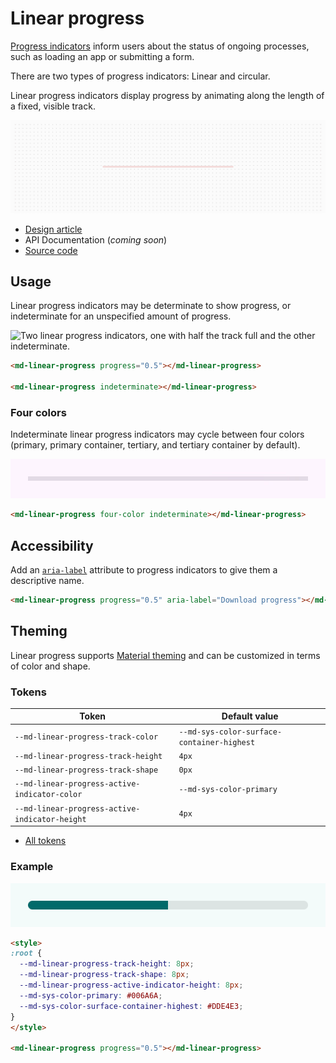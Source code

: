 # Linear progress

<!--*
# Document freshness: For more information, see go/fresh-source.
freshness: { owner: 'lizmitchell' reviewed: '2023-05-02' }
tag: 'docType:reference'
*-->

<!-- go/md-linear-progress -->

<!-- [TOC] -->

[Progress indicators](https://m3.material.io/components/progress-indicators)<!-- {.external} -->
inform users about the status of ongoing processes, such as loading an app or
submitting a form.

There are two types of progress indicators: Linear and circular.

Linear progress indicators display progress by animating along the length of a
fixed, visible track.

![An animated image of an indeterminate linear progress indicator.](images/linearprogress/hero.gif "Linear progress indicators are composed of track and indicator")

*   [Design article](https://m3.material.io/components/progress-indicators)
    <!-- {.external} -->
*   API Documentation (*coming soon*)
*   [Source code](https://github.com/material-components/material-web/tree/main/linearprogress)
    <!-- {.external} -->

## Usage

Linear progress indicators may be determinate to show progress, or indeterminate
for an unspecified amount of progress.

![Two linear progress indicators, one with half the track full and the other
indeterminate.](images/linearprogress/usage.gif "Determinate and indeterminate linear progress indicators.")

```html
<md-linear-progress progress="0.5"></md-linear-progress>

<md-linear-progress indeterminate></md-linear-progress>
```

### Four colors

Indeterminate linear progress indicators may cycle between four colors (primary,
primary container, tertiary, and tertiary container by default).

![An indeterminate linear progress indicator that cycles between four colors.](images/linearprogress/usage-four-color.gif "A four-color indeterminate linear progress indicator")

```html
<md-linear-progress four-color indeterminate></md-linear-progress>
```

## Accessibility

Add an
[`aria-label`](https://developer.mozilla.org/en-US/docs/Web/Accessibility/ARIA/Attributes/aria-label)<!-- {.external} -->
attribute to progress indicators to give them a descriptive name.

```html
<md-linear-progress progress="0.5" aria-label="Download progress"></md-linear-progress>
```

## Theming

Linear progress supports [Material theming](../theming.md) and can be customized
in terms of color and shape.

### Tokens

Token                                          | Default value
---------------------------------------------- | -------------
`--md-linear-progress-track-color`             | `--md-sys-color-surface-container-highest`
`--md-linear-progress-track-height`            | `4px`
`--md-linear-progress-track-shape`             | `0px`
`--md-linear-progress-active-indicator-color`  | `--md-sys-color-primary`
`--md-linear-progress-active-indicator-height` | `4px`

*   [All tokens](https://github.com/material-components/material-web/blob/main/tokens/_md-comp-linear-progress-indicator.scss)
    <!-- {.external} -->

### Example

![Image of a linear progress indicator with a different theme applied](images/linearprogress/theming.png "Linear progress theming example.")

```html
<style>
:root {
  --md-linear-progress-track-height: 8px;
  --md-linear-progress-track-shape: 8px;
  --md-linear-progress-active-indicator-height: 8px;
  --md-sys-color-primary: #006A6A;
  --md-sys-color-surface-container-highest: #DDE4E3;
}
</style>

<md-linear-progress progress="0.5"></md-linear-progress>
```
